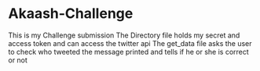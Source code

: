 # Akaash-Challenge
This is my Challenge submission
The Directory file holds my secret and access token and can access the twitter api
The get_data file asks the user to check who tweeted the message printed and tells if he or she is correct or not
